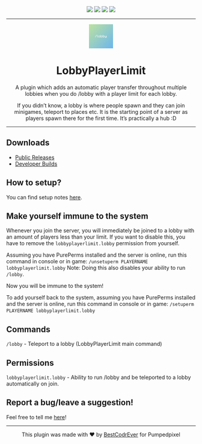 <div align="center">
<a href="https://poggit.pmmp.io/p/LobbyPlayerLimit"><img src="https://poggit.pmmp.io/shield.state/LobbyPlayerLimit"></a>
<a href="https://poggit.pmmp.io/p/LobbyPlayerLimit"><img src="https://poggit.pmmp.io/shield.api/LobbyPlayerLimit"></a>
<a href="https://poggit.pmmp.io/p/LobbyPlayerLimit"><img src="https://poggit.pmmp.io/shield.dl.total/LobbyPlayerLimit"></a>
<a href="https://poggit.pmmp.io/p/LobbyPlayerLimit"><img src="https://poggit.pmmp.io/shield.dl/LobbyPlayerLimit"></a>

</div>
<hr/>
<div align="center">
<img src="icon.png" width="64" height="64">
<h1 align="center">LobbyPlayerLimit</h1>
</div>
<div align="center">
<p align="center">A plugin which adds an automatic player transfer throughout multiple lobbies when you do /lobby with a player limit for each lobby.</p>

If you didn’t know, a lobby is where people spawn and they can join minigames, teleport to places etc. It is the starting point of a server as players spawn there for the first time. It’s practically a hub :D
</div>
<hr/>

## Downloads

- [Public Releases](https://poggit.pmmp.io/p/LobbyPlayerLimit)
- [Developer Builds](https://poggit.pmmp.io/ci/BestCodrEver/LobbyPlayerLimit)

## How to setup?

You can find setup notes [here](https://poggit.pmmp.io/p/LobbyPlayerLimit#rdesc-section-how-to-setup).

## Make yourself immune to the system
Whenever you join the server, you will immediately be joined to a lobby with an amount of players less than your limit. If you want to disable this, you have to remove the `lobbyplayerlimit.lobby` permission from yourself. 

Assuming you have PurePerms installed and the server is online, run this command in console or in game:
`/unsetuperm PLAYERNAME lobbyplayerlimit.lobby`
Note: Doing this also disables your ability to run `/lobby`.

Now you will be immune to the system!

To add yourself back to the system, assuming you have PurePerms installed and the server is online, run this command in console or in game:
`/setuperm PLAYERNAME lobbyplayerlimit.lobby`

## Commands

`/lobby` - Teleport to a lobby (LobbyPlayerLimit main command)

## Permissions

`lobbyplayerlimit.lobby` - Ability to run /lobby and be teleported to a lobby automatically on join.

## Report a bug/leave a suggestion!

Feel free to tell me [here](https://github.com/BestCodrEver/LobbyPlayerLimit/issues/new)!

<hr/>

<p align="center">This plugin was made with ❤️ by <a href="https://github.com/BestCodrEver">BestCodrEver</a> for Pumpedpixel</p>